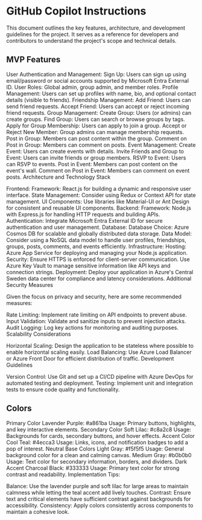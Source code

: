 # GitHub Copilot Instructions
 
This document outlines the key features, architecture, and development guidelines for the project. It serves as a reference for developers and contributors to understand the project's scope and technical details.
 
## MVP Features
 
User Authentication and Management:
Sign Up: Users can sign up using email/password or social accounts supported by Microsoft Entra External ID.
User Roles: Global admin, group admin, and member roles.
Profile Management: Users can set up profiles with name, bio, and optional contact details (visible to friends).
Friendship Management:
Add Friend: Users can send friend requests.
Accept Friend: Users can accept or reject incoming friend requests.
Group Management:
Create Group: Users (or admins) can create groups.
Find Group: Users can search or browse groups by tags.
Apply for Group Membership: Users can apply to join a group.
Accept or Reject New Member: Group admins can manage membership requests.
Post in Group: Members can post content within the group.
Comment on Post in Group: Members can comment on posts.
Event Management:
Create Event: Users can create events with details.
Invite Friends and Group to Event: Users can invite friends or group members.
RSVP to Event: Users can RSVP to events.
Post in Event: Members can post content on the event's wall.
Comment on Post in Event: Members can comment on event posts.
Architecture and Technology Stack
 

Frontend:
Framework: React.js for building a dynamic and responsive user interface.
State Management: Consider using Redux or Context API for state management.
UI Components: Use libraries like Material-UI or Ant Design for consistent and reusable UI components.
Backend:
Framework: Node.js with Express.js for handling HTTP requests and building APIs.
Authentication: Integrate Microsoft Entra External ID for secure authentication and user management.
Database:
Database Choice: Azure Cosmos DB for scalable and globally distributed data storage.
Data Model: Consider using a NoSQL data model to handle user profiles, friendships, groups, posts, comments, and events efficiently.
Infrastructure:
Hosting: Azure App Service for deploying and managing your Node.js application.
Security: Ensure HTTPS is enforced for client-server communication. Use Azure Key Vault to manage sensitive information like API keys and connection strings.
Deployment:
Deploy your application in Azure's Central Sweden data center for compliance and latency considerations.
Additional Security Measures
 
Given the focus on privacy and security, here are some recommended measures:

Rate Limiting: Implement rate limiting on API endpoints to prevent abuse.
Input Validation: Validate and sanitize inputs to prevent injection attacks.
Audit Logging: Log key actions for monitoring and auditing purposes.
Scalability Considerations
 

Horizontal Scaling: Design the application to be stateless where possible to enable horizontal scaling easily.
Load Balancing: Use Azure Load Balancer or Azure Front Door for efficient distribution of traffic.
Development Guidelines
 

Version Control: Use Git and set up a CI/CD pipeline with Azure DevOps for automated testing and deployment.
Testing: Implement unit and integration tests to ensure code quality and functionality.

## Colors

Primary Color
Lavender Purple: #a861ba
Usage: Primary buttons, highlights, and key interactive elements.
Secondary Color
Soft Lilac: #c8a2c8
Usage: Backgrounds for cards, secondary buttons, and hover effects.
Accent Color
Cool Teal: #4ecca3
Usage: Links, icons, and notification badges to add a pop of interest.
Neutral Base Colors
Light Gray: #f5f5f5
Usage: General background color for a clean and calming canvas.
Medium Gray: #b0b0b0
Usage: Text color for secondary information, borders, and dividers.
Dark Accent
Charcoal Black: #333333
Usage: Primary text color for strong contrast and readability.
Implementation Tips:
 

Balance: Use the lavender purple and soft lilac for large areas to maintain calmness while letting the teal accent add lively touches.
Contrast: Ensure text and critical elements have sufficient contrast against backgrounds for accessibility.
Consistency: Apply colors consistently across components to maintain a cohesive look.
